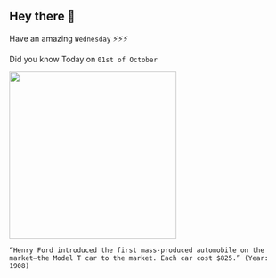 ## Hey there 👋
Have an amazing `Wednesday` ⚡⚡⚡

Did you know Today on `01st of October`
 
 [<img src="https://upload.wikimedia.org/wikipedia/commons/thumb/1/12/1925_Ford_Model_T_touring.jpg/1200px-1925_Ford_Model_T_touring.jpg" width="300" />](https://www.history.com/this-day-in-history/ford-motor-company-unveils-the-model-t) 
 ```
“Henry Ford introduced the first mass-produced automobile on the market—the Model T car to the market. Each car cost $825.” (Year: 1908)
```
